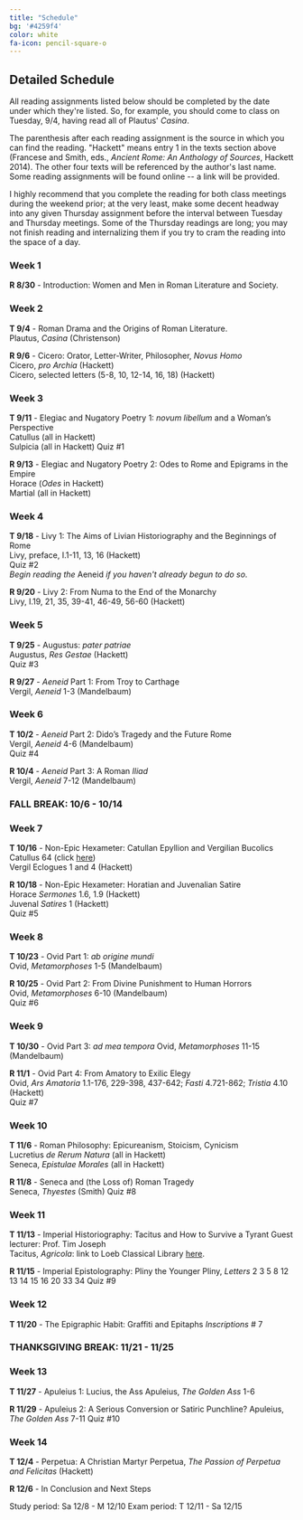 ```yaml
---
title: "Schedule"
bg: '#4259f4'
color: white
fa-icon: pencil-square-o
---
```


## Detailed Schedule
All reading assignments listed below should be completed by the date under which they're listed. So, for example, you should come to class on Tuesday, 9/4, having read all of Plautus' *Casina*.

The parenthesis after each reading assignment is the source in which you can find the reading. "Hackett" means entry 1 in the texts section above (Francese and Smith, eds., *Ancient Rome: An Anthology of Sources*, Hackett 2014). The other four texts will be referenced by the author's last name. Some reading assignments will be found online -- a link will be provided.

I highly recommend that you complete the reading for both class meetings during the weekend prior; at the very least, make some decent headway into any given Thursday assignment before the interval between Tuesday and Thursday meetings. Some of the Thursday readings are long; you may not finish reading and internalizing them if you try to cram the reading into the space of a day.

### Week 1
**R 8/30** - Introduction: Women and Men in Roman Literature and Society.  

### Week 2
**T 9/4** - Roman Drama and the Origins of Roman Literature.  
Plautus, *Casina* (Christenson)  

**R 9/6** - Cicero: Orator, Letter-Writer, Philosopher, *Novus Homo*  
Cicero, *pro Archia* (Hackett)  
Cicero, selected letters (5-8, 10, 12-14, 16, 18) (Hackett)  

### Week 3
**T 9/11** - Elegiac and Nugatory Poetry 1: *novum libellum* and a Woman’s Perspective  
Catullus (all in Hackett)  
Sulpicia (all in Hackett)
Quiz #1  

**R 9/13** - Elegiac and Nugatory Poetry 2: Odes to Rome and Epigrams in the Empire  
Horace (*Odes* in Hackett)  
Martial (all in Hackett)  

### Week 4
**T 9/18** - Livy 1: The Aims of Livian Historiography and the Beginnings of Rome  
Livy, preface, I.1-11, 13, 16 (Hackett)  
Quiz #2  
*Begin reading the* Aeneid *if you haven't already begun to do so.*  

**R 9/20** - Livy 2: From Numa to the End of the Monarchy  
Livy, I.19, 21, 35, 39-41, 46-49, 56-60 (Hackett)  

### Week 5
**T 9/25** - Augustus: *pater patriae*  
Augustus, *Res Gestae* (Hackett)  
Quiz #3  

**R 9/27** - *Aeneid* Part 1: From Troy to Carthage  
Vergil, *Aeneid* 1-3 (Mandelbaum)  

### Week 6
**T 10/2** - *Aeneid* Part 2: Dido’s Tragedy and the Future Rome  
Vergil, *Aeneid* 4-6 (Mandelbaum)  
Quiz #4  

**R 10/4** - *Aeneid* Part 3: A Roman *Iliad*  
Vergil, *Aeneid* 7-12 (Mandelbaum)  

### FALL BREAK: 10/6 - 10/14

### Week 7
**T 10/16** - Non-Epic Hexameter: Catullan Epyllion and Vergilian Bucolics  
Catullus 64 (click [here](https://www.poetryintranslation.com/PITBR/Latin/Catullus.php#anchor_Toc531846789))  
Vergil Eclogues 1 and 4 (Hackett)  

**R 10/18** - Non-Epic Hexameter: Horatian and Juvenalian Satire  
Horace *Sermones* 1.6, 1.9 (Hackett)  
Juvenal *Satires* 1 (Hackett)  
Quiz #5  

### Week 8
**T 10/23** - Ovid Part 1: *ab origine mundi*  
Ovid, *Metamorphoses* 1-5 (Mandelbaum)  

**R 10/25** - Ovid Part 2: From Divine Punishment to Human Horrors  
Ovid, *Metamorphoses* 6-10 (Mandelbaum)  
Quiz #6  

### Week 9
**T 10/30** - Ovid Part 3: *ad mea tempora*
Ovid, *Metamorphoses* 11-15 (Mandelbaum)

**R 11/1** - Ovid Part 4: From Amatory to Exilic Elegy  
Ovid, *Ars Amatoria* 1.1-176, 229-398, 437-642; *Fasti* 4.721-862; *Tristia* 4.10 (Hackett)  
Quiz #7  

### Week 10
**T 11/6** -  Roman Philosophy: Epicureanism, Stoicism, Cynicism  
Lucretius *de Rerum Natura* (all in Hackett)  
Seneca, *Epistulae Morales* (all in Hackett)

**R 11/8** - Seneca and (the Loss of) Roman Tragedy  
Seneca, *Thyestes* (Smith)
Quiz #8  

### Week 11
**T 11/13** - Imperial Historiography: Tacitus and How to Survive a Tyrant
Guest lecturer: Prof. Tim Joseph  
Tacitus, *Agricola*: link to Loeb Classical Library [here](https://www-loebclassics-com.ezproxy.holycross.edu/view/tacitus-agricola/1914/pb_LCL035.27.xml?rskey=YfTA94&result=1).

**R 11/15** - Imperial Epistolography: Pliny the Younger
Pliny, *Letters*  2 3 5 8 12 13 14 15 16 20 33 34
Quiz #9  

### Week 12
**T 11/20** - The Epigraphic Habit: Graffiti and Epitaphs
*Inscriptions* # 7

### THANKSGIVING BREAK: 11/21 - 11/25

### Week 13
**T 11/27** - Apuleius 1: Lucius, the Ass
Apuleius, *The Golden Ass* 1-6

**R 11/29** - Apuleius 2: A Serious Conversion or Satiric Punchline?
Apuleius, *The Golden Ass* 7-11
Quiz #10  

### Week 14
**T 12/4** - Perpetua: A Christian Martyr
Perpetua, *The Passion of Perpetua and Felicitas* (Hackett)

**R 12/6** - In Conclusion and Next Steps

Study period: Sa 12/8 - M 12/10
Exam period: T 12/11 - Sa 12/15
